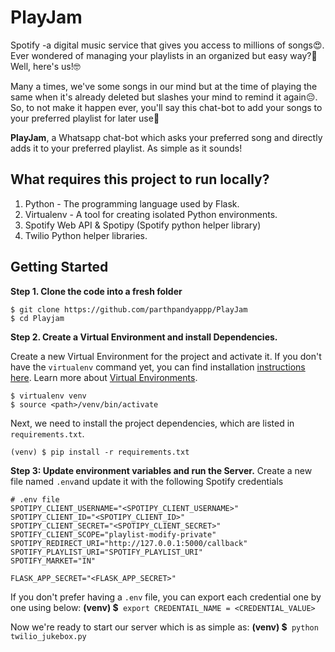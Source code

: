 # PlayJam
Spotify -a digital music service that gives you access to millions of songs😍. Ever wondered of managing your playlists in an organized but easy way?🤔 Well, here's us!🤓

Many a times, we've some songs in our mind but at the time of playing the same when it's already deleted but slashes your mind to remind it again😔. So, to not make it happen ever, you'll say this chat-bot to add your songs to your preferred playlist for later use🎉

**PlayJam**, a Whatsapp chat-bot which asks your preferred song and directly adds it to your preferred playlist. As simple as it sounds!

## What requires this project to run locally?
1. Python - The programming language used by Flask.
2. Virtualenv - A tool for creating isolated Python environments.
3. Spotify Web API & Spotipy (Spotify python helper library)
4. Twilio Python helper libraries.

## Getting Started

**Step 1. Clone the code into a fresh folder**

```
$ git clone https://github.com/parthpandyappp/PlayJam
$ cd Playjam
```

**Step 2. Create a Virtual Environment and install Dependencies.**

Create a new Virtual Environment for the project and activate it. If you don't have the `virtualenv` command yet, you can find installation [instructions here](https://virtualenv.readthedocs.io/en/latest/). Learn more about [Virtual Environments](http://flask.pocoo.org/docs/1.0/installation/#virtual-environments).

```
$ virtualenv venv
$ source <path>/venv/bin/activate
```

Next, we need to install the project dependencies, which are listed in `requirements.txt`.

```
(venv) $ pip install -r requirements.txt
```
**Step 3: Update environment variables and run the Server.**
Create a new file named `.env`and update it with the following Spotify credentials
```
# .env file
SPOTIPY_CLIENT_USERNAME="<SPOTIPY_CLIENT_USERNAME>"
SPOTIPY_CLIENT_ID="<SPOTIPY_CLIENT_ID>"
SPOTIPY_CLIENT_SECRET="<SPOTIPY_CLIENT_SECRET>"
SPOTIFY_CLIENT_SCOPE="playlist-modify-private"
SPOTIPY_REDIRECT_URI="http://127.0.0.1:5000/callback"
SPOTIFY_PLAYLIST_URI="SPOTIFY_PLAYLIST_URI"
SPOTIFY_MARKET="IN"

FLASK_APP_SECRET="<FLASK_APP_SECRET>"
```

If you don't prefer having a `.env` file, you can export each credential one by one using below:
**(venv) $**` export CREDENTAIL_NAME = <CREDENTIAL_VALUE>`

Now we're ready to start our server which is as simple as:
**(venv) $**` python twilio_jukebox.py`
